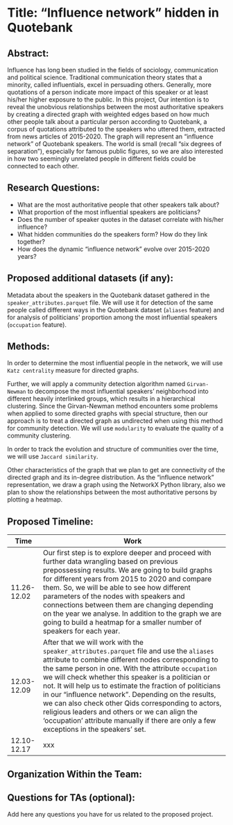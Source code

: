 # Title: “Influence network” hidden in Quotebank
## Abstract:
Influence has long been studied in the fields of sociology, communication and political science. Traditional communication theory states that a minority, called influentials, excel in persuading others. Generally, more quotations of a person indicate more impact of this speaker or at least his/her higher exposure to the public. In this project, Our intention is to reveal the unobvious relationships between the most authoritative speakers by creating a directed graph with weighted edges based on how much other people talk about a particular person according to Quotebank, a corpus of quotations attributed to the speakers who uttered them, extracted from news articles of 2015-2020. The graph will represent an “influence network” of Quotebank speakers. The world is small (recall “six degrees of separation”), especially for famous public figures, so we are also interested in how two seemingly unrelated people in different fields could be connected to each other. 
## Research Questions:
* What are the most authoritative people that other speakers talk about? 
* What proportion of the most influential speakers are politicians? 
* Does the number of speaker quotes in the dataset correlate with his/her influence? 
* What hidden communities do the speakers form? How do they link together? 
* How does the dynamic “influence network” evolve over 2015-2020 years?
## Proposed additional datasets (if any): 
Metadata about the speakers in the Quotebank dataset gathered in the `speaker_attributes.parquet` file. We will use it for detection of the same people called different ways in the Quotebank dataset (`aliases` feature) and for analysis of politicians' proportion among the most influential speakers (`occupation` feature).   
## Methods:
In order to determine the most influential people in the network, we will use `Katz centrality` measure for directed graphs. 

Further, we will apply a community detection algorithm named `Girvan-Newman` to decompose the most influential speakers’ neighborhood into different heavily interlinked groups, which results in a hierarchical clustering. Since the Girvan-Newman method encounters some problems when applied to some directed graphs with special structure, then our approach is to treat a directed graph as undirected when using this method for community detection. We will use `modularity` to evaluate the quality of a community clustering. 

In order to track the evolution and structure of communities over the time, we will use `Jaccard similarity`. 

Other characteristics of the graph that we plan to get are connectivity of the directed graph and its in-degree distribution. As the “influence network” representation, we draw a graph using the NetworkX Python library, also we plan to show the relationships between the most authoritative persons by plotting a heatmap.
## Proposed Timeline:
|  Time   | Work  |
|  ----  | ----  |
| 11.26-12.02  | Our first step is to explore deeper and proceed with further data wrangling based on previous prepossessing results. We are going to build graphs for different years from 2015 to 2020 and compare them. So, we will be able to see how different parameters of the nodes with speakers and connections between them are changing depending on the year we analyse. In addition to the graph we are going to build a heatmap for a smaller number of speakers for each year.|
| 12.03-12.09  | After that we will work with the `speaker_attributes.parquet` file and use the `aliases` attribute to combine different nodes corresponding to the same person in one. With the attribute `occupation` we will check whether this speaker is a politician or not. It will help us to estimate the fraction of politicians in our “influence network”. Depending on the results, we can also check other Qids corresponding to actors, religious leaders and others or we can align the ‘occupation’ attribute manually if there are only a few exceptions in the speakers’ set. |
| 12.10-12.17  | xxx |
## Organization Within the Team:

## Questions for TAs (optional):
 Add here any questions you have for us related to the proposed project.
